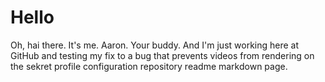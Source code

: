 # Hello

Oh, hai there.  It's me.  Aaron.  Your buddy.  And I'm just working here at GitHub and testing my fix to a bug that prevents videos from rendering on the sekret profile configuration repository readme markdown page.
